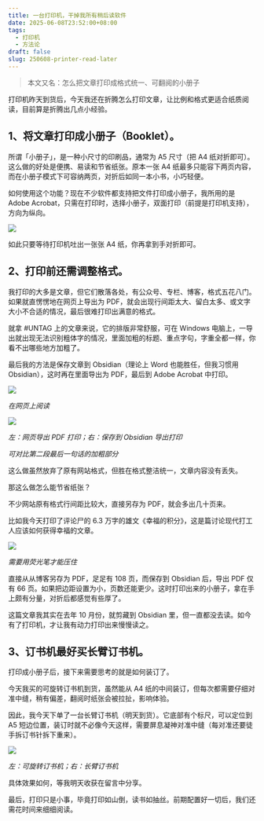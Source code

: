 ```yaml
---
title: 一台打印机，干掉我所有稍后读软件
date: 2025-06-08T23:52:00+08:00
tags:
  - 打印机
  - 方法论
draft: false
slug: 250608-printer-read-later
---
```


> 本文又名：怎么把文章打印成格式统一、可翻阅的小册子

打印机昨天到货后，今天我还在折腾怎么打印文章，让比例和格式更适合纸质阅读，目前算是折腾出几点小经验。

## 1、将文章打印成小册子（Booklet）。

所谓「小册子」，是一种小尺寸的印刷品，通常为 A5 尺寸（把 A4 纸对折即可）。这么做的好处是便携、易读和节省纸张。原本一张 A4 纸最多只能容下两页内容，而在小册子模式下可容纳两页，对折后如同一本小书，小巧轻便。

如何使用这个功能？现在不少软件都支持把文件打印成小册子，我所用的是 Adobe Acrobat，只需在打印时，选择小册子，双面打印（前提是打印机支持），方向为纵向。

![](https://img.liangmouyin.com/2025/06/ce2beaa6b40caff5473d7e8f8f6f3048.png)

如此只要等待打印机吐出一张张 A4 纸，你再拿到手对折即可。

## 2、打印前还需调整格式。

我打印的大多是文章，但它们散落各处，有公众号、专栏、博客，格式五花八门。如果就直愣愣地在网页上导出为 PDF，就会出现行间距太大、留白太多、或文字大小不合适的情况，最后很难打印出满意的格式。

就拿 #UNTAG 上的文章来说，它的排版非常舒服，可在 Windows 电脑上，一导出就出现无法识别粗体字的情况，里面加粗的标题、重点字句，字重全都一样，你看不出哪些地方加粗了。

最后我的方法是保存文章到 Obsidian（理论上 Word 也能胜任，但我习惯用 Obsidian），这时再在里面导出为 PDF，最后到 Adobe Acrobat 中打印。

![](https://img.liangmouyin.com/2025/06/db703263476325b627b847cef4944389.png)

*在网页上阅读*

![](https://img.liangmouyin.com/2025/06/921ab3cdf58f92e05edf59ff5cf92e70.png)

*左：网页导出 PDF 打印；右：保存到 Obsidian 导出打印*

*可对比第二段最后一句话的加粗部分*

这么做虽然放弃了原有网站格式，但胜在格式整洁统一，文章内容没有丢失。

那这么做怎么能节省纸张？

不少网站原有格式行间距比较大，直接另存为 PDF，就会多出几十页来。

比如我今天打印了评论尸的 6.3 万字的雄文《幸福的积分》，这是篇讨论现代打工人应该如何获得幸福的文章。

![](https://img.liangmouyin.com/2025/06/d92cc5b6c4e04e3d5e1bd1c74a06cfd6.png)

*需要用荧光笔才能压住*

直接从从博客另存为 PDF，足足有 108 页，而保存到 Obsidian 后，导出 PDF 仅有 66 页。如果把边距设置为小，页数还能更少。这时打印出来的小册子，拿在手上颇有分量，对折后都感觉有些厚了。

这篇文章我其实在去年 10 月份，就剪藏到 Obsidian 里，但一直都没去读。如今有了打印机，才让我有动力打印出来慢慢读之。

## 3、订书机最好买长臂订书机。

打印成小册子后，接下来需要思考的就是如何装订了。

今天我买的可旋转订书机到货，虽然能从 A4 纸的中间装订，但每次都需要仔细对准中缝，稍有偏差，翻阅时纸张会被拉扯，影响体验。

因此，我今天下单了一台长臂订书机（明天到货）。它底部有个标尺，可以定位到 A5 短边位置，装订时就不必像今天这样，需要屏息凝神对准中缝（每对准还要徒手拆订书针拆下重来）。

![](https://img.liangmouyin.com/2025/06/610f1a3a207f7cbde6720a067802767c.png)

*左：可旋转订书机；右：长臂订书机*

具体效果如何，等我明天收获在留言中分享。

最后，打印只是小事，毕竟打印如山倒，读书如抽丝。前期配置好一切后，我们还需花时间来细细阅读。